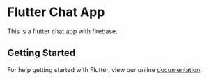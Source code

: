 # Flutter Chat App

This is a flutter chat app with firebase.

## Getting Started

For help getting started with Flutter, view our online
[documentation](http://flutter.io/).
